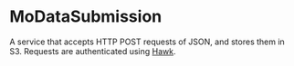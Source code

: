 MoDataSubmission
================

A service that accepts HTTP POST requests of JSON, and stores them in S3.  Requests are authenticated using [Hawk](https://github.com/hueniverse/hawk).

 